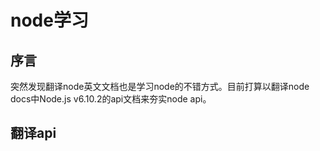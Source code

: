 # node学习
## 序言
突然发现翻译node英文文档也是学习node的不错方式。目前打算以翻译node docs中Node.js v6.10.2的api文档来夯实node api。

## 翻译api
